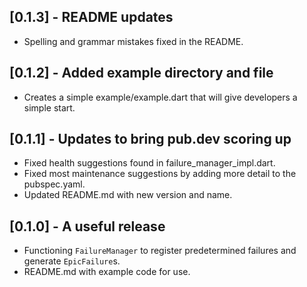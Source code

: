 ## [0.1.3] - README updates

- Spelling and grammar mistakes fixed in the README.

## [0.1.2] - Added example directory and file

- Creates a simple example/example.dart that will give developers a simple start.

## [0.1.1] - Updates to bring pub.dev scoring up

- Fixed health suggestions found in failure_manager_impl.dart.
- Fixed most maintenance suggestions by adding more detail to the pubspec.yaml.
- Updated README.md with new version and name.

## [0.1.0] - A useful release

- Functioning `FailureManager` to register predetermined failures and generate `EpicFailure`s.
- README.md with example code for use.
